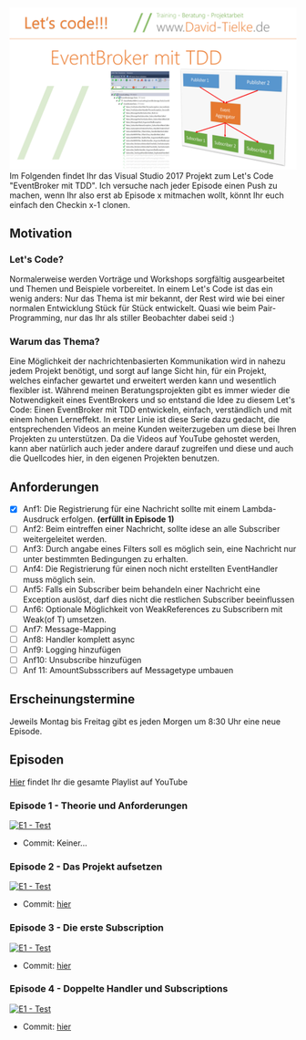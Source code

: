 ![Titel](/Images/Titel.png)
Im Folgenden findet Ihr das Visual Studio 2017 Projekt zum Let's Code "EventBroker mit TDD". 
Ich versuche nach jeder Episode einen Push zu machen, wenn Ihr also erst ab Episode x mitmachen
wollt, könnt Ihr euch einfach den Checkin x-1 clonen.

## Motivation
### Let's Code?
Normalerweise werden Vorträge und Workshops sorgfältig ausgearbeitet und Themen und Beispiele
vorbereitet. In einem Let's Code ist das ein wenig anders: Nur das Thema ist mir bekannt, der 
Rest wird wie bei einer normalen Entwicklung Stück für Stück entwickelt. Quasi wie beim Pair-Programming,
nur das Ihr als stiller Beobachter dabei seid :)

### Warum das Thema?
Eine Möglichkeit der nachrichtenbasierten Kommunikation wird in nahezu jedem Projekt benötigt,
und sorgt auf lange Sicht hin, für ein Projekt, welches einfacher gewartet und erweitert werden 
kann und wesentlich flexibler ist. Während meinen Beratungsprojekten gibt es immer wieder die
Notwendigkeit eines EventBrokers und so entstand die Idee zu diesem Let's Code: Einen EventBroker
mit TDD entwickeln, einfach, verständlich und mit einem hohen Lerneffekt. In erster Linie ist diese
Serie dazu gedacht, die entsprechenden Videos an meine Kunden weiterzugeben um diese bei Ihren Projekten
zu unterstützen. Da die Videos auf YouTube gehostet werden, kann aber natürlich auch jeder andere
darauf zugreifen und diese und auch die Quellcodes hier, in den eigenen Projekten benutzen.

## Anforderungen
- [x] Anf1: Die Registrierung für eine Nachricht sollte mit einem Lambda-Ausdruck erfolgen. **(erfüllt in Episode 1)**
- [ ] Anf2: Beim eintreffen einer Nachricht, sollte idese an alle Subscriber weitergeleitet werden.
- [ ] Anf3: Durch angabe eines Filters soll es möglich sein, eine Nachricht nur unter bestimmten Bedingungen zu erhalten.
- [ ] Anf4: Die Registrierung für einen noch nicht erstellten EventHandler muss möglich sein.
- [ ] Anf5: Falls ein Subscriber beim behandeln einer Nachricht eine Exception auslöst, darf dies nicht die restlichen Subscriber beeinflussen
- [ ] Anf6: Optionale Möglichkeit von WeakReferences zu Subscribern mit Weak(of T) umsetzen.
- [ ] Anf7: Message-Mapping
- [ ] Anf8: Handler komplett async
- [ ] Anf9: Logging hinzufügen
- [ ] Anf10: Unsubscribe hinzufügen
- [ ] Anf 11: AmountSubsscribers auf Messagetype umbauen

## Erscheinungstermine
Jeweils Montag bis Freitag gibt es jeden Morgen um 8:30 Uhr eine neue Episode.

## Episoden

[Hier](https://www.youtube.com/playlist?list=PLl90zba6gg1-S9d0A9CMCC2DBRNGi90JK) findet Ihr die gesamte Playlist auf YouTube

### Episode 1 - Theorie und Anforderungen
[![E1 - Test](https://img.youtube.com/vi/zKwGwdlBxgs/0.jpg)](https://www.youtube.com/watch?v=zKwGwdlBxgs&list=PLl90zba6gg1-S9d0A9CMCC2DBRNGi90JK&index=1&t=0s)  
* Commit: Keiner...

### Episode 2 - Das Projekt aufsetzen
[![E1 - Test](https://img.youtube.com/vi/wczgFW10XBI/0.jpg)](https://www.youtube.com/watch?v=wczgFW10XBI)  
* Commit: [hier](https://github.com/DavidTielke/EventBrokerPrototyp/commit/462dc7b6bf4822b3027a340d9b4fee3b544b9d0f) 

### Episode 3 - Die erste Subscription
[![E1 - Test](https://img.youtube.com/vi/wNkC1RaeUFU/0.jpg)](https://www.youtube.com/watch?v=wNkC1RaeUFU&list=PLl90zba6gg1-S9d0A9CMCC2DBRNGi90JK&index=1&t=0s)  
* Commit: [hier](https://github.com/DavidTielke/EventBrokerPrototyp/commit/160f9e9e8ce22b84c06c6f4183621541b2a7cf1a)

### Episode 4 - Doppelte Handler und Subscriptions
[![E1 - Test](https://img.youtube.com/vi/TAju_j6wS3s/0.jpg)](https://www.youtube.com/watch?v=TAju_j6wS3s&list=PLl90zba6gg1-S9d0A9CMCC2DBRNGi90JK&index=1&t=0s)  
* Commit: [hier](https://github.com/DavidTielke/EventBrokerPrototyp/commit/2fc4664d2014cf85135c5073ec8f273a0fc49194)

